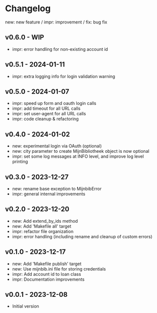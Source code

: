 # Changelog

new: new feature /  impr: improvement /  fix: bug fix

## v0.6.0 - WIP

- impr: error handling for non-existing account id

## v0.5.1 - 2024-01-11

- impr: extra logging info for login validation warning

## v0.5.0 - 2024-01-07

- impr: speed up form and oauth login calls
- impr: add timeout for all URL calls
- impr: set user-agent for all URL calls
- impr: code cleanup & refactoring

## v0.4.0 - 2024-01-02

- new: experimental login via OAuth (optional)
- new: city parameter to create MijnBibliotheek object is now optional
- impr: set some log messages at INFO level, and improve log level printing

## v0.3.0 - 2023-12-27

- new: rename base exception to MijnbibError
- impr: general internal improvements

## v0.2.0 - 2023-12-20

- new: Add extend_by_ids method
- new: Add 'Makefile all' target
- impr: refactor file organization
- impr: error handling (including rename and cleanup of custom errors)

## v0.1.0 - 2023-12-17

- new: Add 'Makefile publish' target
- new: Use mijnbib.ini file for storing credentials
- impr: Add account id to loan class
- impr: Documentation improvements

## v0.0.1 - 2023-12-08

- Initial version

